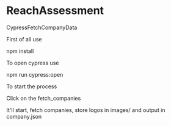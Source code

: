 # ReachAssessment
CypressFetchCompanyData

First of all use 

npm install


To open cypress use

npm run cypress:open

To start the process

Click on the fetch_companies

It'll start, fetch companies, store logos in images/ and output in company.json
